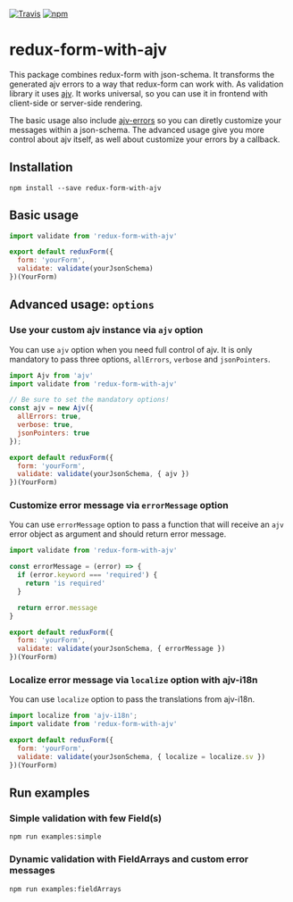 [![Travis](https://img.shields.io/travis/gitjs/redux-form-with-ajv.svg?style=flat)](https://travis-ci.org/gitjs/redux-form-with-ajv)
[![npm](https://img.shields.io/npm/v/redux-form-with-ajv.svg?style=flat)](https://www.npmjs.com/package/redux-form-with-ajv)

# redux-form-with-ajv

This package combines redux-form with json-schema. It transforms the generated ajv errors to a way that redux-form can work with. As validation library it uses [ajv](https://github.com/epoberezkin/ajv). It works
universal, so you can use it in frontend with client-side or server-side rendering.

The basic usage also include [ajv-errors](https://github.com/epoberezkin/ajv-errors) so you can diretly customize your messages
within a json-schema. The advanced usage give you more control about ajv itself, as well about customize your errors by a callback.

## Installation
```npm install --save redux-form-with-ajv```

## Basic usage

```javascript
import validate from 'redux-form-with-ajv'

export default reduxForm({
  form: 'yourForm',
  validate: validate(yourJsonSchema)
})(YourForm)
```

## Advanced usage: `options`

### Use your custom ajv instance via `ajv` option

You can use `ajv` option when you need full control of ajv. It is only mandatory to pass three options,
`allErrors`, `verbose` and `jsonPointers`.

```javascript
import Ajv from 'ajv'
import validate from 'redux-form-with-ajv'

// Be sure to set the mandatory options!
const ajv = new Ajv({
  allErrors: true,
  verbose: true,
  jsonPointers: true
});

export default reduxForm({
  form: 'yourForm',
  validate: validate(yourJsonSchema, { ajv })
})(YourForm)
```

### Customize error message via `errorMessage` option

You can use `errorMessage` option to pass a function that will receive an `ajv` error object as argument and should return error message.

```javascript
import validate from 'redux-form-with-ajv'

const errorMessage = (error) => {
  if (error.keyword === 'required') {
    return 'is required'
  }

  return error.message
}

export default reduxForm({
  form: 'yourForm',
  validate: validate(yourJsonSchema, { errorMessage })
})(YourForm)
```

### Localize error message via `localize` option with ajv-i18n

You can use `localize` option to pass the translations from ajv-i18n.

```javascript
import localize from 'ajv-i18n';
import validate from 'redux-form-with-ajv'

export default reduxForm({
  form: 'yourForm',
  validate: validate(yourJsonSchema, { localize = localize.sv })
})(YourForm)
```

## Run examples

### Simple validation with few Field(s)
```npm run examples:simple```

### Dynamic validation with FieldArrays and custom error messages
```npm run examples:fieldArrays```
